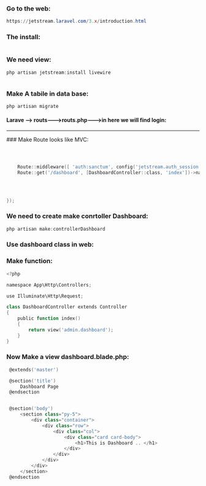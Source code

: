 ### Go to the web:
```powershell
https://jetstream.laravel.com/3.x/introduction.html

```
### The install:
```powershell composer require laravel/jetstream
```
### We need view: 
```powershell
php artisan jetstream:install livewire



```
### Make A tabile in data base:
```powershell
php artisan migrate
```

#### Larave --> routs--->routs.php--->in here we will find login:

<hr/>
### Make Route looks like MVC:

```powershell



    Route::middleware([ 'auth:sanctum', config('jetstream.auth_session'), 'verified'])->group(function () {
    Route::get('/dashboard', [DashboardController::class, 'index'])->name('dashboard');
    
   


});

```
### We need to create make conrtoller Dashboard:

```powershell
php artisan make:controllerDashboard

```
### Use dashboard class in web:
### Make function:
```powershell
<?php

namespace App\Http\Controllers;

use Illuminate\Http\Request;

class DashboardController extends Controller
{
    public function index()
    {
        return view('admin.dashboard');
    }
}


```
### Now Make a view dashboard.blade.php:

```powershell
 @extends('master')

 @section('title')
     Dashboard Page
 @endsection


 @section('body')
     <section class="py-5">
         <div class="container">
             <div class="row">
                 <div class="col">
                     <div class="card card-body">
                         <h1>This is Dashboard .. </h1>
                     </div>
                 </div>
             </div>
         </div>
     </section>
 @endsection


```
```powershell


```
```powershell


```
```powershell


```
```powershell


```
```powershell


```
```powershell


```
```powershell


```
```powershell


```

